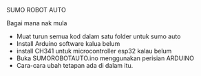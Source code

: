 SUMO ROBOT AUTO

Bagai mana nak mula

- Muat turun semua kod dalam satu folder untuk sumo auto
- Install Arduino software kalua belum
- install CH341 untuk microcontroller esp32 kalau belum
- Buka SUMOROBOTAUTO.ino menggunakan perisian ARDUINO
- Cara-cara ubah tetapan ada di dalam itu.
